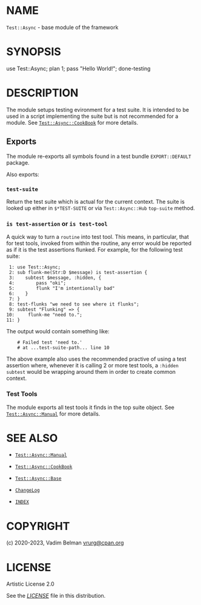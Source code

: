 # NAME

`Test::Async` - base module of the framework

# SYNOPSIS

use Test::Async; plan 1; pass "Hello World\!"; done-testing

# DESCRIPTION

The module setups testing evironment for a test suite. It is intended to be used in a script implementing the suite but is not recommended for a module. See [`Test::Async::CookBook`](Async/CookBook.md) for more details.

## Exports

The module re-exports all symbols found in a test bundle `EXPORT::DEFAULT` package.

Also exports:

### `test-suite`

Return the test suite which is actual for the current context. The suite is looked up either in `$*TEST-SUITE` or via `Test::Async::Hub` `top-suite` method.

### `is test-assertion` or `is test-tool`

A quick way to turn a `routine` into test tool. This means, in particular, that for test tools, invoked from within the routine, any error would be reported as if it is the test assertions flunked. For example, for the following test suite:

``` 
 1: use Test::Async;
 2: sub flunk-me(Str:D $message) is test-assertion {
 3:    subtest $message, :hidden, {
 4:        pass "oki";
 5:        flunk "I'm intentionally bad"
 6:    }
 7: }
 8: test-flunks "we need to see where it flunks";
 9: subtest "Flunking" => {
10:     flunk-me "need to.";
11: }
```

The output would contain something like:

``` 
    # Failed test 'need to.'
    # at ...test-suite-path... line 10
```

The above example also uses the recommended practive of using a test assertion where, whenever it is calling 2 or more test tools, a `:hidden` `subtest` would be wrapping around them in order to create common context.

### Test Tools

The module exports all test tools it finds in the top suite object. See [`Test::Async::Manual`](Async/Manual.md) for more details.

# SEE ALSO

  - [`Test::Async::Manual`](Async/Manual.md)

  - [`Test::Async::CookBook`](Async/CookBook.md)

  - [`Test::Async::Base`](Async/Base.md)

  - [`ChangeLog`](../../../ChangeLog.md)

  - [`INDEX`](../../../INDEX.md)

# COPYRIGHT

(c) 2020-2023, Vadim Belman <vrurg@cpan.org>

# LICENSE

Artistic License 2.0

See the [*LICENSE*](../../../LICENSE) file in this distribution.
